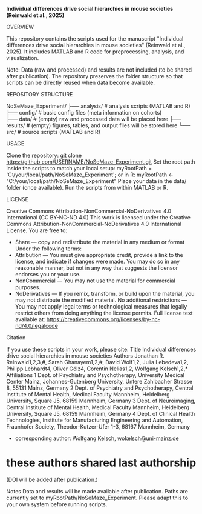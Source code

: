 **Individual differences drive social hierarchies in mouse societies (Reinwald et al., 2025)**

OVERVIEW

This repository contains the scripts used for the manuscript "Individual differences drive social hierarchies in mouse societies" (Reinwald et al., 2025).
It includes MATLAB and R code for preprocessing, analysis, and visualization.

Note: Data (raw and processed) and results are not included (to be shared after publication).
The repository preserves the folder structure so that scripts can be directly reused when data become available.

REPOSITORY STRUCTURE

NoSeMaze_Experiment/
├── analysis/            # analysis scripts (MATLAB and R)
├── config/              # basic config files (meta information on cohorts)       
├── data/                # (empty) raw and processed data will be placed here
├── results/             # (empty) figures, tables, and output files will be stored here
└── src/                 # source scripts (MATLAB and R)

USAGE

Clone the repository:
git clone https://github.com/USERNAME/NoSeMaze_Experiment.git
Set the root path inside the scripts to match your local setup:
myRootPath = 'C:/your/local/path/NoSeMaze_Experiment';
or in R:
myRootPath <- "C:/your/local/path/NoSeMaze_Experiment"
Place your data in the data/ folder (once available).
Run the scripts from within MATLAB or R.

LICENSE

Creative Commons Attribution-NonCommercial-NoDerivatives 4.0 International (CC BY-NC-ND 4.0)
This work is licensed under the Creative Commons Attribution-NonCommercial-NoDerivatives 4.0 International License.
You are free to:
  - Share — copy and redistribute the material in any medium or format
Under the following terms:
  - Attribution — You must give appropriate credit, provide a link to the license, and indicate if changes were made. 
    You may do so in any reasonable manner, but not in any way that suggests the licensor endorses you or your use.
  - NonCommercial — You may not use the material for commercial purposes.
  - NoDerivatives — If you remix, transform, or build upon the material, you may not distribute the modified material.
No additional restrictions — You may not apply legal terms or technological measures that legally restrict others 
from doing anything the license permits.
Full license text available at:
https://creativecommons.org/licenses/by-nc-nd/4.0/legalcode


Citation

If you use these scripts in your work, please cite:
Title
Individual differences drive social hierarchies in mouse societies 
Authors 
Jonathan R. Reinwald1,2,3,#, Sarah Ghanayem1,2,#, David Wolf1,2, Julia Lebedeva1,2, Philipp Lebhardt4, Oliver Gölz4, Corentin Nelias1,2, Wolfgang Kelsch1,2,*
Affiliations
1 Dept. of Psychiatry and Psychotherapy, University Medical Center Mainz, Johannes-Gutenberg University, Untere Zahlbacher Strasse 8, 55131 Mainz, Germany
2 Dept. of Psychiatry and Psychotherapy, Central Institute of Mental Health, Medical Faculty Mannheim, Heidelberg University, Square J5, 68159 Mannheim, Germany
3 Dept. of Neuroimaging, Central Institute of Mental Health, Medical Faculty Mannheim, Heidelberg University, Square J5, 68159 Mannheim, Germany
4 Dept. of Clinical Health Technologies, Institute for Manufacturing Engineering and Automation, Fraunhofer Society, Theodor-Kutzer-Ufer 1-3, 68167 Mannheim, Germany
* corresponding author: Wolfgang Kelsch, wokelsch@uni-mainz.de 
# these authors shared last authorship 
(DOI will be added after publication.)

Notes
Data and results will be made available after publication.
Paths are currently set to myRootPath/NoSeMaze_Experiment.
Please adapt this to your own system before running scripts.
